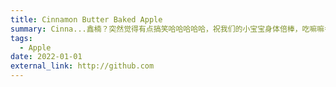 ```yaml
---
title: Cinnamon Butter Baked Apple
summary: Cinna...鑫楠？突然觉得有点搞笑哈哈哈哈哈，祝我们的小宝宝身体倍棒，吃嘛嘛香，每天都能感受甜蜜和温暖！
tags:
  - Apple
date: 2022-01-01
external_link: http://github.com
---
```

